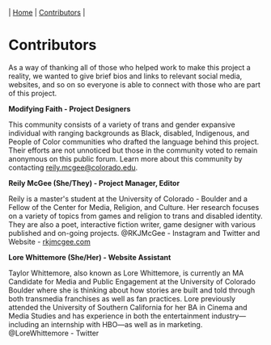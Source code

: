 | [Home](https://rkjmcgee.github.io/The-Pain-Rituals-Anthology/) | [Contributors](https://rkjmcgee.github.io/The-Pain-Rituals-Anthology/Contributors) | 
# Contributors

As a way of thanking all of those who helped work to make this project a reality, we wanted to give brief bios and links to relevant social media, websites, and so on so everyone is able to connect with those who are part of this project.

**Modifying Faith - Project Designers**

This community consists of a variety of trans and gender expansive individual with ranging backgrounds as Black, disabled, Indigenous, and People of Color communities who drafted the language behind this project. Their efforts are not unnoticed but those in the community voted to remain anonymous on this public forum. Learn more about this community by contacting reily.mcgee@colorado.edu.

**Reily McGee (She/They) - Project Manager, Editor**

Reily is a master's student at the University of Colorado - Boulder and a Fellow of the Center for Media, Religion, and Culture. Her research focuses on a variety of topics from games and religion to trans and disabled identity. They are also a poet, interactive fiction writer, game designer with various published and on-going projects. @RKJMcGee - Instagram and Twitter and Website - [rkjmcgee.com](https://rkjmcgee.com)

**Lore Whittemore (She/Her) - Website Assistant**

Taylor Whittemore, also known as Lore Whittemore, is currently an MA Candidate for Media and Public Engagement at the University of Colorado Boulder where she is thinking about how stories are built and told through both transmedia franchises as well as fan practices. Lore previously attended the University of Southern California for her BA in Cinema and Media Studies and has experience in both the entertainment industry—including an internship with HBO—as well as in marketing. @LoreWhittemore - Twitter
